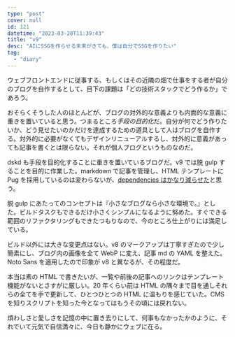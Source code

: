 ```yaml
---
type: "post"
cover: null
id: 121
datetime: "2023-03-20T11:39:43"
title: "v9"
desc: "AIにSSGを作らせる未来がきても、僕は自分でSSGを作りたい"
tag:
  - "diary"
---
```


ウェブフロントエンドに従事する、もしくはその近隣の畑で仕事をする者が自分のブログを自作するとして、目下の課題は「どの技術スタックでどう作るか」であろう。

おそらくそうした人のほとんどが、ブログの対外的な意義よりも内面的な意義に重きを置いていると思う。つまるところ*手段の目的化*だ。自分が何でどう作りたいか、どう見せたいのかだけを達成するための道具として人はブログを自作する。対外的に必要がなくてもデザインリニューアルするし、対外的に意義があっても記事を書くとは限らない。それが個人ブログというものなのだ。

dskd も手段を目的化することに重きを置いているブログだ。v9 では脱 gulp することを目的に作業した。markdown で記事を管理し、HTML テンプレートに Pug を採用しているのは変わらないが、[dependencies はかなり減らせた](https://github.com/oti/dskd/pull/95/files#diff-7ae45ad102eab3b6d7e7896acd08c427a9b25b346470d7bc6507b6481575d519)と思う。

脱 gulp にあたってのコンセプトは『小さなブログなら小さな環境で。』とした。ビルドタスクもできるだけ小さくシンプルになるように努めた。すぐできる範囲のリファクタリングもできたつもりなので、今のところ仕上がりには満足している。

ビルド以外には大きな変更点はない。v8 のマークアップは丁寧すぎたので少し簡素にし、ブログ内の画像を全て WebP に変え、記事 md の YAML を整えた。Noto Sans を適用したので印象が v8 と異なるが、その程度だ。

本当は素の HTML で書きたいが、一覧や前後の記事へのリンクはテンプレート機能がないとさすがに厳しい。20 年くらい前は HTML の隅々まで目を通しそれらの全てを手で更新して、ひとつひとつの HTML に温もりを感じていた。CMS を知りスクリプトを知った今となってはもうその頃には戻れない。

煩わしさと愛しさを記憶の中に置き去りにして、何事もなかったかのように、それでいて元気で自信満々に、今日も静かにウェブに在る。
